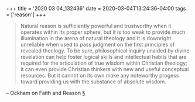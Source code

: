 +++
title = '2020 03 04_132436'
date = 2020-03-04T13:24:36-04:00
tags = ['reason']
+++
> Natural reason is sufficiently powerful and trustworthy when it operates within its proper sphere, but it is too weak to provide much illumination in the arena of natural theology and it is downright unreliable when used to pass judgment on the first principles of revealed theology. To be sure, philosophical inquiry unaided by divine revelation can help foster logical skills and intellectual habits that are required for the articulation of true wisdom within Christian theology; it can even provide Christian thinkers with new and useful conceptual resources. But it cannot on its own make any noteworthy progess toward providing us with the substance of absolute wisdom.

– Ockham on Faith and Reason [§](https://www3.nd.edu/~afreddos/papers/f&rcam.htm)